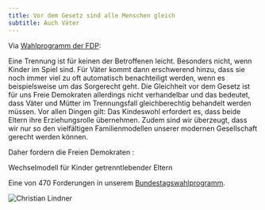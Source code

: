 ```yaml
---
title: Vor dem Gesetz sind alle Menschen gleich
subtitle: Auch Väter
---
```


Via [Wahlprogramm der FDP](https://www.fdp.de/karte/familie):

Eine Trennung ist für keinen der Betroffenen leicht. Besonders nicht, wenn Kinder im Spiel sind. Für Väter kommt dann erschwerend hinzu, dass sie noch immer viel zu oft automatisch benachteiligt werden, wenn es beispielsweise um das Sorgerecht geht. Die Gleichheit vor dem Gesetz ist für uns Freie Demokraten allerdings nicht verhandelbar und das bedeutet, dass Väter und Mütter im Trennungsfall gleichberechtig behandelt werden müssen. Vor allen Dingen gilt: Das Kindeswohl erfordert es, dass beide Eltern ihre Erziehungsrolle übernehmen. Zudem sind wir überzeugt, dass wir nur so den vielfältigen Familienmodellen unserer modernen Gesellschaft gerecht werden können.

Daher fordern die Freien Demokraten :

Wechselmodell für Kinder getrenntlebender Eltern

Eine von 470 Forderungen in unserem [Bundestagswahlprogramm](https://www.fdp.de/denkenwirneu).

![Christian Lindner](http://res.cloudinary.com/liberalemaenner/image/upload/fl_any_format,q_auto:best/v1505183618/v%C3%A4ter_ngane0)
